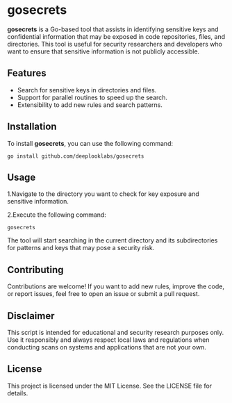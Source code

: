 # gosecrets

**gosecrets** is a Go-based tool that assists in identifying sensitive keys and confidential information that may be exposed in code repositories, files, and directories. This tool is useful for security researchers and developers who want to ensure that sensitive information is not publicly accessible.

## Features

- Search for sensitive keys in directories and files.
- Support for parallel routines to speed up the search.
- Extensibility to add new rules and search patterns.

## Installation

To install **gosecrets**, you can use the following command:

```shell
go install github.com/deeplooklabs/gosecrets
```

## Usage

1.Navigate to the directory you want to check for key exposure and sensitive information.

2.Execute the following command:
```shell
gosecrets
```

The tool will start searching in the current directory and its subdirectories for patterns and keys that may pose a security risk.

## Contributing

Contributions are welcome! If you want to add new rules, improve the code, or report issues, feel free to open an issue or submit a pull request.

## Disclaimer
This script is intended for educational and security research purposes only. Use it responsibly and always respect local laws and regulations when conducting scans on systems and applications that are not your own.

## License
This project is licensed under the MIT License. See the LICENSE file for details.